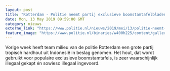 ```yaml
---
layout: post
title: "Rotterdam - Politie neemt partij exclusieve boomstamtafelbladen in beslag"
date: Mon, 13 May 2019 09:59:00 GMT
category: nieuws
externe_link: "https://www.politie.nl/nieuws/2019/mei/13/politie-neemt-partij-exclusieve-boomstamtafelbladen-in-beslag.html"
feature_image: "https://www.politie.nl/binaries/w400h225/content/gallery/politie/nieuws/2019/mei/07-rt/container.jpg"
---
```


Vorige week heeft team milieu van de politie Rotterdam een grote partij tropisch hardhout uit Indonesië in beslag genomen. Het hout, dat wordt gebruikt voor populaire exclusieve boomstamtafels, is zeer waarschijnlijk illegaal gekapt én sowieso illegaal ingevoerd.
